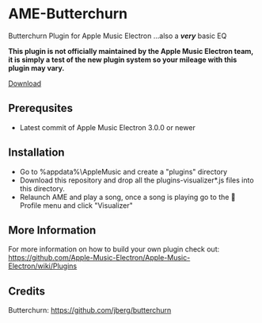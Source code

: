 # AME-Butterchurn
Butterchurn Plugin for Apple Music Electron
...also a ***very*** basic EQ

**This plugin is not officially maintained by the Apple Music Electron team, it is simply a test of the new plugin system so your mileage with this plugin may vary.**

[Download](https://github.com/booploops/AME-Butterchurn/releases/download/apple-music-electron-plugin/AME-Butterchurn-main.zip)

## Prerequsites
* Latest commit of Apple Music Electron 3.0.0 or newer

## Installation
* Go to %appdata%\AppleMusic and create a "plugins" directory
* Download this repository and drop all the plugins-visualizer\*.js files into this directory.
* Relaunch AME and play a song, once a song is playing go to the 👤 Profile menu and click "Visualizer"

## More Information
For more information on how to build your own plugin check out: https://github.com/Apple-Music-Electron/Apple-Music-Electron/wiki/Plugins

## Credits
Butterchurn: https://github.com/jberg/butterchurn
